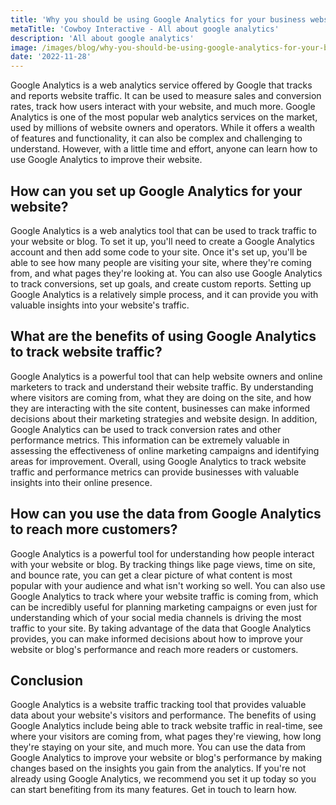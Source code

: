 ```yaml
---
title: 'Why you should be using Google Analytics for your business website'
metaTitle: 'Cowboy Interactive - All about google analytics'
description: 'All about google analytics'
image: /images/blog/why-you-should-be-using-google-analytics-for-your-business-website.png
date: '2022-11-28'
---
```


Google Analytics is a web analytics service offered by Google that tracks and reports website traffic. It can be used to measure sales and conversion rates, track how users interact with your website, and much more. Google Analytics is one of the most popular web analytics services on the market, used by millions of website owners and operators. While it offers a wealth of features and functionality, it can also be complex and challenging to understand. However, with a little time and effort, anyone can learn how to use Google Analytics to improve their website.

## **How can you set up Google Analytics for your website?**

Google Analytics is a web analytics tool that can be used to track traffic to your website or blog. To set it up, you'll need to create a Google Analytics account and then add some code to your site. Once it's set up, you'll be able to see how many people are visiting your site, where they're coming from, and what pages they're looking at. You can also use Google Analytics to track conversions, set up goals, and create custom reports. Setting up Google Analytics is a relatively simple process, and it can provide you with valuable insights into your website's traffic.

## **What are the benefits of using Google Analytics to track website traffic?**

Google Analytics is a powerful tool that can help website owners and online marketers to track and understand their website traffic. By understanding where visitors are coming from, what they are doing on the site, and how they are interacting with the site content, businesses can make informed decisions about their marketing strategies and website design. In addition, Google Analytics can be used to track conversion rates and other performance metrics. This information can be extremely valuable in assessing the effectiveness of online marketing campaigns and identifying areas for improvement. Overall, using Google Analytics to track website traffic and performance metrics can provide businesses with valuable insights into their online presence.

## **How can you use the data from Google Analytics to reach more customers?**

Google Analytics is a powerful tool for understanding how people interact with your website or blog. By tracking things like page views, time on site, and bounce rate, you can get a clear picture of what content is most popular with your audience and what isn't working so well. You can also use Google Analytics to track where your website traffic is coming from, which can be incredibly useful for planning marketing campaigns or even just for understanding which of your social media channels is driving the most traffic to your site. By taking advantage of the data that Google Analytics provides, you can make informed decisions about how to improve your website or blog's performance and reach more readers or customers.  

## Conclusion

Google Analytics is a website traffic tracking tool that provides valuable data about your website's visitors and performance. The benefits of using Google Analytics include being able to track website traffic in real-time, see where your visitors are coming from, what pages they're viewing, how long they're staying on your site, and much more. You can use the data from Google Analytics to improve your website or blog's performance by making changes based on the insights you gain from the analytics. If you're not already using Google Analytics, we recommend you set it up today so you can start benefiting from its many features. Get in touch to learn how.
